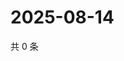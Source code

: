 # 2025-08-14

共 0 条

<!-- BEGIN ZHIHUVIDEO -->
<!-- 最后更新时间 Thu Aug 14 2025 18:13:21 GMT+0800 (China Standard Time) -->

<!-- END ZHIHUVIDEO -->
